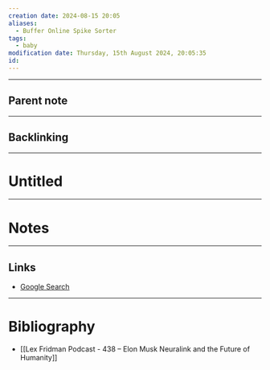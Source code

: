 ```yaml
---
creation date: 2024-08-15 20:05
aliases:
  - Buffer Online Spike Sorter
tags:
  - baby
modification date: Thursday, 15th August 2024, 20:05:35
id:
---
```

---

## Parent note
---
## Backlinking


---
# Untitled


---
# Notes


---
## Links
- [Google Search](https://www.google.com/search?q=Untitled)

---
# Bibliography
+ [[Lex Fridman Podcast - 438 – Elon Musk Neuralink and the Future of Humanity]]